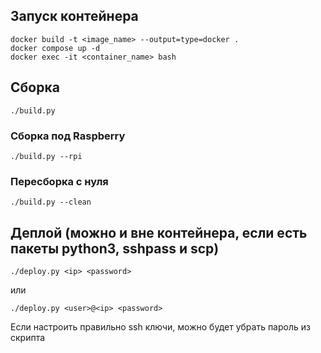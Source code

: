 ## Запуск контейнера

```console
docker build -t <image_name> --output=type=docker .
docker compose up -d
docker exec -it <container_name> bash
```

## Сборка

```console
./build.py
```

### Сборка под Raspberry

```console
./build.py --rpi
```

### Пересборка с нуля

```console
./build.py --clean
```

## Деплой (можно и вне контейнера, если есть пакеты python3, sshpass и scp)

```console
./deploy.py <ip> <password>
```
или
```console
./deploy.py <user>@<ip> <password>
```
Если настроить правильно ssh ключи, можно будет убрать пароль из скрипта
